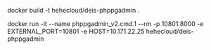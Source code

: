 

docker build -t hehecloud/deis-phppgadmin .

docker run -it --name phppgadmin_v2.cmd.1 --rm -p 10801:8000 -e EXTERNAL_PORT=10801 -e HOST=10.171.22.25 hehecloud/deis-phppgadmin
